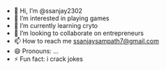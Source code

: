 - 👋 Hi, I’m @ssanjay2302
- 👀 I’m interested in playing games
- 🌱 I’m currently learning cryto 
- 💞️ I’m looking to collaborate on entrepreneurs 
- 📫 How to reach me ssanjaysampath7@gmail.com 
- 😄 Pronouns: ...
- ⚡ Fun fact: i crack jokes

<!---
ssanjay2302/ssanjay2302 is a ✨ special ✨ repository because its `README.md` (this file) appears on your GitHub profile.
You can click the Preview link to take a look at your changes.
--->
